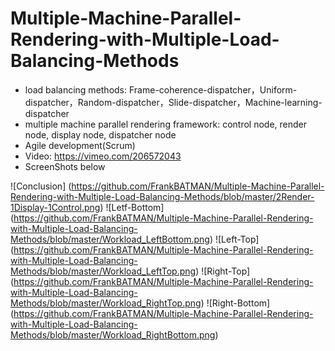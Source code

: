 # Multiple-Machine-Parallel-Rendering-with-Multiple-Load-Balancing-Methods

* load balancing methods: Frame-coherence-dispatcher，Uniform-dispatcher，Random-dispatcher，Slide-dispatcher，Machine-learning-dispatcher
* multiple machine parallel rendering framework: control node, render node, display node, dispatcher node
* Agile development(Scrum)
* Video: https://vimeo.com/206572043
* ScreenShots below


![Conclusion] (https://github.com/FrankBATMAN/Multiple-Machine-Parallel-Rendering-with-Multiple-Load-Balancing-Methods/blob/master/2Render-1Display-1Control.png)
![Letf-Bottom] (https://github.com/FrankBATMAN/Multiple-Machine-Parallel-Rendering-with-Multiple-Load-Balancing-Methods/blob/master/Workload_LeftBottom.png)
![Left-Top] (https://github.com/FrankBATMAN/Multiple-Machine-Parallel-Rendering-with-Multiple-Load-Balancing-Methods/blob/master/Workload_LeftTop.png)
![Right-Top] (https://github.com/FrankBATMAN/Multiple-Machine-Parallel-Rendering-with-Multiple-Load-Balancing-Methods/blob/master/Workload_RightTop.png)
![Right-Bottom] (https://github.com/FrankBATMAN/Multiple-Machine-Parallel-Rendering-with-Multiple-Load-Balancing-Methods/blob/master/Workload_RightBottom.png)
